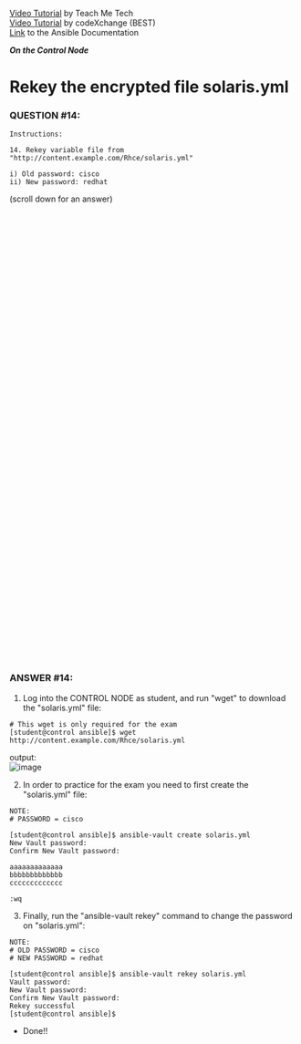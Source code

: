 <a href="https://www.youtube.com/watch?v=icqzQA6-7dU&list=PLYB6dfdhWDePZf4fd4YgGGtSX_vHKv5vz&index=17">Video Tutorial</a> by Teach Me Tech \
<a href="https://www.youtube.com/watch?v=ZrZDEMCsQLw&list=PLL_setXLS0tiYMipvQI4oUGkJwhOhn42J&index=14">Video Tutorial</a> by codeXchange (BEST) \
<a href="https://docs.ansible.com/ansible/latest/cli/ansible-vault.html#rekey">Link</a> to the Ansible Documentation

***On the Control Node***

# Rekey the encrypted file solaris.yml
### QUESTION #14:
```
Instructions:

14. Rekey variable file from "http://content.example.com/Rhce/solaris.yml"

i) Old password: cisco
ii) New password: redhat
```

(scroll down for an answer)
<br/><br/><br/><br/><br/><br/><br/><br/><br/><br/><br/><br/><br/><br/><br/><br/><br/><br/><br/><br/><br/><br/><br/><br/>
<br/><br/><br/><br/><br/><br/><br/><br/><br/><br/><br/><br/><br/><br/><br/><br/><br/><br/><br/><br/><br/><br/><br/><br/>

### ANSWER #14:
1) Log into the CONTROL NODE as student, and run "wget" to download the "solaris.yml" file:
```
# This wget is only required for the exam
[student@control ansible]$ ﻿wget http://content.example.com/Rhce/solaris.yml
```
output: \
![image](https://github.com/user-attachments/assets/a860dfd2-5ed6-4c95-855f-cab88f35ae43)

2) In order to practice for the exam you need to first create the "solaris.yml" file:
```
NOTE:
# PASSWORD = cisco

[student@control ansible]$ ansible-vault create solaris.yml
New Vault password:
Confirm New Vault password:

aaaaaaaaaaaaa
bbbbbbbbbbbbb
ccccccccccccc

:wq
```

3) Finally, run the "ansible-vault rekey" command to change the password on "solaris.yml":
```
NOTE:
# OLD PASSWORD = cisco
# NEW PASSWORD = redhat

[student@control ansible]$ ansible-vault rekey solaris.yml
Vault password:
New Vault password:
Confirm New Vault password:
Rekey successful
[student@control ansible]$
```

* Done!!
